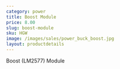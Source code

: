 ```yaml
---
category: power
title: Boost Module
price: 8.00
slug: boost-module
sku: HGW
image: /images/sales/power_buck_boost.jpg
layout: productdetails
---
```

Boost (LM2577) Module
